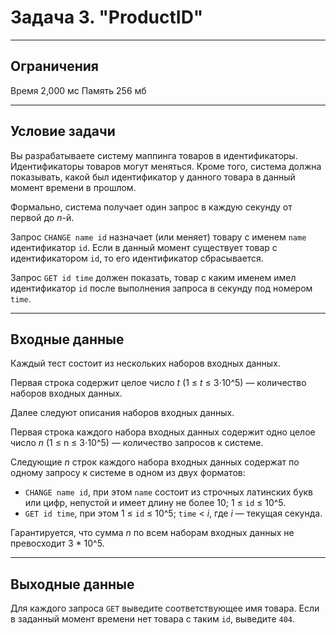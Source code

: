 # Задача 3. "ProductID"

---

## Ограничения
Время 2,000 мс
Память 256 мб

---

## Условие задачи
Вы разрабатываете систему маппинга товаров в идентификаторы. Идентификаторы товаров могут меняться. Кроме того, система должна показывать, какой был идентификатор у данного товара в данный момент времени в прошлом.

Формально, система получает один запрос в каждую секунду от первой до *n*-й.

Запрос `CHANGE name id` назначает (или меняет) товару с именем `name` идентификатор `id`. Если в данный момент существует товар с идентификатором `id`, то его идентификатор сбрасывается.

Запрос `GET id time` должен показать, товар с каким именем имел идентификатор `id` после выполнения запроса в секунду под номером `time`.

---

## Входные данные
Каждый тест состоит из нескольких наборов входных данных.

Первая строка содержит целое число *t* (1 ≤ *t* ≤ 3⋅10^5) — количество наборов входных данных.

Далее следуют описания наборов входных данных.

Первая строка каждого набора входных данных содержит одно целое число *n* (1 ≤ n ≤ 3⋅10^5) — количество запросов к системе.

Следующие *n* строк каждого набора входных данных содержат по одному запросу к системе в одном из двух форматов:
- `CHANGE name id`, при этом `name` состоит из строчных латинских букв или цифр, непустой и имеет длину не более 10; 1 ≤ `id` ≤ 10^5.
- `GET id time`, при этом 1 ≤ `id` ≤ 10^5; `time` < *i*, где  *i* — текущая секунда.

Гарантируется, что сумма  *n* по всем наборам входных данных не превосходит 
3 * 10^5.

---

## Выходные данные
Для каждого запроса `GET` выведите соответствующее имя товара. Если в заданный момент времени нет товара с таким `id`, выведите `404`.